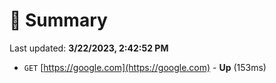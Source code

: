 # 📖 Summary
Last updated: **3/22/2023, 2:42:52 PM**

- `GET` [https://google.com](https://google.com) - **Up** (153ms)
